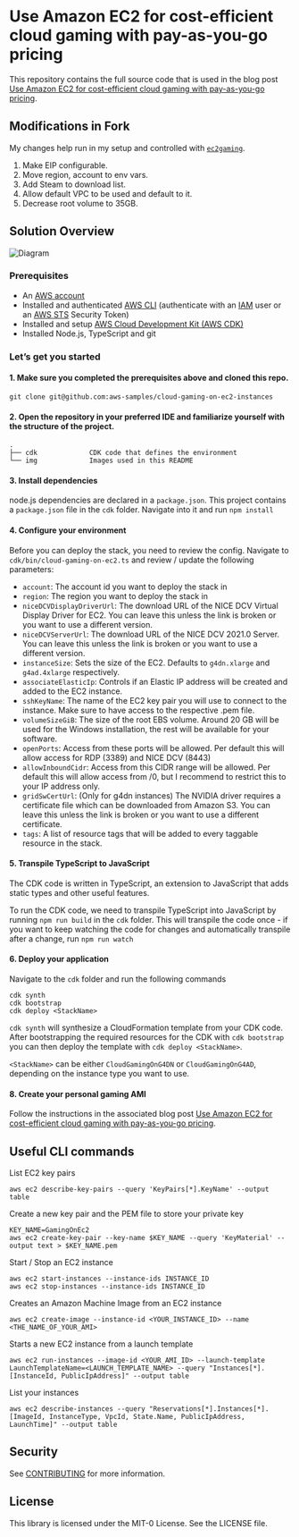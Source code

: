# Use Amazon EC2 for cost-efficient cloud gaming with pay-as-you-go pricing

This repository contains the full source code that is used in the blog post [Use Amazon EC2 for cost-efficient cloud gaming with pay-as-you-go pricing](https://aws.amazon.com/blogs/compute/use-amazon-ec2-for-cost-efficient-cloud-gaming-with-pay-as-you-go-pricing/).

## Modifications in Fork

My changes help run in my setup and controlled with [`ec2gaming`](https://github.com/thecarlhall/ec2gaming).

1. Make EIP configurable.
2. Move region, account to env vars.
3. Add Steam to download list.
4. Allow default VPC to be used and default to it.
5. Decrease root volume to 35GB.

## Solution Overview

![Diagram](img/architecture.png)

### Prerequisites

- An [AWS account](https://signin.aws.amazon.com/signin?redirect_uri=https%3A%2F%2Fportal.aws.amazon.com%2Fbilling%2Fsignup%2Fresume&client_id=signup)
- Installed and authenticated [AWS CLI](https://docs.aws.amazon.com/en_pv/cli/latest/userguide/cli-chap-install.html) (authenticate with an [IAM](https://docs.aws.amazon.com/IAM/latest/UserGuide/getting-started.html) user or an [AWS STS](https://docs.aws.amazon.com/STS/latest/APIReference/Welcome.html) Security Token)
- Installed and setup [AWS Cloud Development Kit (AWS CDK)](https://docs.aws.amazon.com/cdk/latest/guide/getting_started.html)
- Installed Node.js, TypeScript and git


### Let’s get you started

#### 1. Make sure you completed the prerequisites above and cloned this repo.

```
git clone git@github.com:aws-samples/cloud-gaming-on-ec2-instances
```

#### 2. Open the repository in your preferred IDE and familiarize yourself with the structure of the project.

```
.
├── cdk             CDK code that defines the environment
└── img             Images used in this README
```


#### 3. Install dependencies

node.js dependencies are declared in a `package.json`.
This project contains a `package.json` file in the `cdk` folder. Navigate into it and run `npm install`

#### 4. Configure your environment

Before you can deploy the stack, you need to review the config. Navigate to `cdk/bin/cloud-gaming-on-ec2.ts` and review / update the following parameters:

- `account`: The account id you want to deploy the stack in
- `region`: The region you want to deploy the stack in
- `niceDCVDisplayDriverUrl`: The download URL of the NICE DCV Virtual Display Driver for EC2. You can leave this unless the link is broken or you want to use a different version.
 - `niceDCVServerUrl`: The download URL of the NICE DCV 2021.0 Server. You can leave this unless the link is broken or you want to use a different version.
- `instanceSize`: Sets the size of the EC2. Defaults to `g4dn.xlarge` and `g4ad.4xlarge` respectively.
- `associateElasticIp`: Controls if an Elastic IP address will be created and added to the EC2 instance.
- `sshKeyName`: The name of the EC2 key pair you will use to connect to the instance. Make sure to have access to the respective .pem file.
- `volumeSizeGiB`: The size of the root EBS volume. Around 20 GB will be used for the Windows installation, the rest will be available for your software.
- `openPorts`: Access from these ports will be allowed. Per default this will allow access for RDP (3389) and NICE DCV (8443)
- `allowInboundCidr`: Access from this CIDR range will be allowed. Per default this will allow access from /0, but I recommend to restrict this to your IP address only.
- `gridSwCertUrl`: (Only for g4dn instances) The NVIDIA driver requires a certificate file which can be downloaded from Amazon S3. You can leave this unless the link is broken or you want to use a different certificate.
- `tags`: A list of resource tags that will be added to every taggable resource in the stack.


#### 5. Transpile TypeScript to JavaScript

The CDK code is written in TypeScript, an extension to JavaScript that adds static types and other useful features.

To run the CDK code, we need to transpile TypeScript into JavaScript by running `npm run build` in the `cdk` folder. This will transpile the code once - if you want to keep watching the code for changes and automatically transpile after a change, run `npm run watch`

#### 6. Deploy your application

Navigate to the `cdk` folder and run the following commands

```
cdk synth 
cdk bootstrap
cdk deploy <StackName>
```

`cdk synth` will synthesize a CloudFormation template from your CDK code. After bootstrapping the required resources for the CDK with `cdk bootstrap` you can then deploy the template with `cdk deploy <StackName>`.

`<StackName>` can be either `CloudGamingOnG4DN` or `CloudGamingOnG4AD`, depending on the instance type you want to use.

#### 8. Create your personal gaming AMI

Follow the instructions in the associated blog post [Use Amazon EC2 for cost-efficient cloud gaming with pay-as-you-go pricing](https://aws.amazon.com/blogs/compute/use-amazon-ec2-for-cost-efficient-cloud-gaming-with-pay-as-you-go-pricing/). 


## Useful CLI commands

List EC2 key pairs

```
aws ec2 describe-key-pairs --query 'KeyPairs[*].KeyName' --output table
```
Create a new key pair and the PEM file to store your private key
```
KEY_NAME=GamingOnEc2
aws ec2 create-key-pair --key-name $KEY_NAME --query 'KeyMaterial' --output text > $KEY_NAME.pem
```

Start / Stop an EC2 instance
```
aws ec2 start-instances --instance-ids INSTANCE_ID
aws ec2 stop-instances --instance-ids INSTANCE_ID
```

Creates an Amazon Machine Image from an EC2 instance
```
aws ec2 create-image --instance-id <YOUR_INSTANCE_ID> --name <THE_NAME_OF_YOUR_AMI>
```

Starts a new EC2 instance from a launch template
```
aws ec2 run-instances --image-id <YOUR_AMI_ID> --launch-template LaunchTemplateName=<LAUNCH_TEMPLATE_NAME> --query "Instances[*].[InstanceId, PublicIpAddress]" --output table
```

List your instances
```
aws ec2 describe-instances --query "Reservations[*].Instances[*].[ImageId, InstanceType, VpcId, State.Name, PublicIpAddress, LaunchTime]" --output table
```


## Security

See [CONTRIBUTING](CONTRIBUTING.md#security-issue-notifications) for more information.

## License

This library is licensed under the MIT-0 License. See the LICENSE file.
